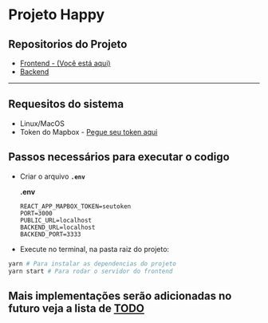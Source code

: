 # Projeto Happy

## Repositorios do Projeto

- [Frontend - (Você está aqui)](https://github.com/gustavo8000br/happy/)
- [Backend](https://github.com/gustavo8000br/backend-happy)

___

## Requesitos do sistema

- Linux/MacOS
- Token do Mapbox - [Pegue seu token aqui](https://account.mapbox.com/)

## Passos necessários para executar o codigo

- Criar o arquivo **``.env``**

  **.env**

    ```.env
    REACT_APP_MAPBOX_TOKEN=seutoken
    PORT=3000
    PUBLIC_URL=localhost
    BACKEND_URL=localhost
    BACKEND_PORT=3333
    ```

- Execute no terminal, na pasta raiz do projeto:

```bash
yarn # Para instalar as dependencias do projeto
yarn start # Para rodar o servidor do frontend
```

## Mais implementações serão adicionadas no futuro veja a lista de [TODO](TODO.md)
